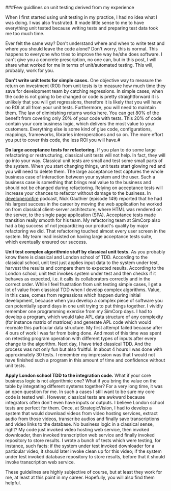 ###Few guidlines on unit testing derived from my experience

When I first started using unit testing in my practice, I had no idea what I was doing. I was also frustrated. It made little sense to me to have everything unit tested because writing tests and preparing test data took me too much time.

Ever felt the same way? Don't understand where and when to write test and where you should leave the code alone? Don't worry, this is normal. This happens to everyone who tries to improve the way he/she does software. I can't give you a concrete prescription, no one can, but in this post, I will share what worked for me in terms of unit/automated testing. This will, probably, work for you. 

**Don't write unit tests for simple cases.** One objective way to measure the return on investment (ROI) from unit tests is to measure how much time they save for development team by catching regressions. In simple cases, when the code is not going to be changed or code is pretty straightforward it is unlikely that you will get regressions, therefore it is likely that you will have no ROI at all from your unit tests. Furthermore, you will need to maintain them. The law of diminishing returns works here. You can get 80% of the benefit from covering only 20% of your code with tests. This 20% of code contain your core business logic, which delivers the most value to your customers. Everything else is some kind of glue code, configurations, mappings, frameworks, libraries interoperations and so on. The more effort you put to cover this code, the less ROI you will have.#

**Do large acceptance tests for refactoring.** If you plan to do some large refactoring or restructuring, classical unit tests will not help. In fact, they will go into your way. Classical unit tests are small and test some small parts of the system. When you start changing things, unit tests start glowing red and you will need to delete them. The large acceptance test captures the whole business case of interaction between your system and the user. Such a business case is something that brings real value to the business and should not be changed during refactoring. Relying on acceptance tests will increase your chances to refactor without damage to the business. In [developeronfire](http://developeronfire.com/episode-149-nick-gauthier-evidence-based-features) podcast, Nick Gauthier (episode 149) reported that he had his largest success in the career by moving the web application he worked on from classical client-server architecture, where HTML was rendered on the server, to the single page application (SPA). Acceptance tests made transition really smooth for his team. My refactoring team at SimCorp also had a big success of not jeopardizing our product's quality by major refactoring we did. That refactoring touched almost every user screen in the system. My team lead insisted on having large acceptance tests suite, which eventually ensured our success.

**Unit test complex algorithmic stuff by classical unit tests.** As you probably know there is classical and London school of TDD. According to the classical school, unit test just applies input data to the system under test, harvest the results and compare them to expected results. According to the London school, unit test invokes system under test and then checks if it behaves as expected, i.e. it calls its collaborators correctly and in the correct order. While I feel frustration from unit testing simple cases, I get a lot of value from classical TDD when I  develop complex algorithms. Value, in this case, comes from regressions which happen during initial development, because when you develop a complex piece of software you can potentially spend days in one unit trying to put things together. I vividly remember one programming exercise from my SimCorp days. I had to develop a program, which would take APL data structure of any complexity (for instance matrix of matrices) and generate APL code which would recreate this particular data structure. My first attempt failed because after 4 ours of work I was far from being done. And most of this time was spent on retesting program operation with different types of inputs after every change to the algorithm. Next day, I have tried classical TDD. And the process was not only fun but also fruitful. In about 4 hours I was done with approximately 30 tests. I remember my impression was that I would not have finished such a program in this amount of time and confidence without unit tests. 

**Apply London school TDD to the integration code.** What if your core business logic is not algorithmic one? What if you bring the value on the table by integrating different systems together? For a very long time, it was an open question for me. In such a cases I still want to be sure my core code is tested well. However, classical tests are awkward because integrators often don't even have inputs or outputs. I believe London school tests are perfect for them. Once, at StrategicVision, I had to develop a system that would download videos from video hosting services, extract audio from those videos, transcribe audios and finally save transcriptions and video links to the database. No business logic in a classical sense, right? My code just invoked video hosting web service, then invoked downloader, then invoked transcription web service and finally invoked repository to store results. I wrote a bunch of tests which were testing, for instance, such facts: if the system under test invoked downloader for a particular video, it should later invoke clean up for this video; if the system under test invoked database repository to store results, before that it should invoke transcription web service. 

These guidelines are highly subjective of course, but at least they work for me, at least at this point in my career. Hopefully, you will also find them helpful.
